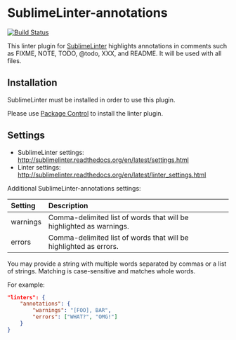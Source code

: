 SublimeLinter-annotations
=========================

[![Build Status](https://travis-ci.org/SublimeLinter/SublimeLinter-annotations.svg?branch=master)](https://travis-ci.org/SublimeLinter/SublimeLinter-annotations)

This linter plugin for [SublimeLinter](http://sublimelinter.readthedocs.org) highlights annotations in comments such as FIXME, NOTE, TODO, @todo, XXX, and README. It will be used with all files.

## Installation
SublimeLinter must be installed in order to use this plugin. 

Please use [Package Control](https://packagecontrol.io) to install the linter plugin.

## Settings
- SublimeLinter settings: http://sublimelinter.readthedocs.org/en/latest/settings.html
- Linter settings: http://sublimelinter.readthedocs.org/en/latest/linter_settings.html

Additional SublimeLinter-annotations settings:

|Setting|Description|
|:------|:----------|
|warnings|Comma-delimited list of words that will be highlighted as warnings.|
|errors|Comma-delimited list of words that will be highlighted as errors.|

You may provide a string with multiple words separated by commas or a list of strings. Matching is case-sensitive and matches whole words.

For example:

```json
"linters": {
    "annotations": {
        "warnings": "[FOO], BAR",
        "errors": ["WHAT?", "OMG!"]
    }
}
```
